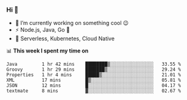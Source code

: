 ### Hi 👋

<!--
**nodejh/nodejh** is a ✨ _special_ ✨ repository because its `README.md` (this file) appears on your GitHub profile.

Here are some ideas to get you started:

- 🔭 I’m currently working on ...
- 🌱 I’m currently learning ...
- 👯 I’m looking to collaborate on ...
- 🤔 I’m looking for help with ...
- 💬 Ask me about ...
- 📫 How to reach me: ...
- 😄 Pronouns: ...
- ⚡ Fun fact: ...
-->

- 🔭 I’m currently working on something cool :wink:
- ⚡ Node.js, Java, Go :thought_balloon:
- 🤖 Serverless, Kubernetes, Cloud Native

📊 **This week I spent my time on**

<!--START_SECTION:waka-->

```text
Java         1 hr 42 mins    ████████▒░░░░░░░░░░░░░░░░   33.55 %
Groovy       1 hr 29 mins    ███████▒░░░░░░░░░░░░░░░░░   29.24 %
Properties   1 hr 4 mins     █████▒░░░░░░░░░░░░░░░░░░░   21.01 %
XML          17 mins         █▒░░░░░░░░░░░░░░░░░░░░░░░   05.81 %
JSON         12 mins         █░░░░░░░░░░░░░░░░░░░░░░░░   04.17 %
textmate     8 mins          ▓░░░░░░░░░░░░░░░░░░░░░░░░   02.67 %
```

<!--END_SECTION:waka-->


<!--
:traffic_light: **Visitors**

![visitors](https://visitor-badge.glitch.me/badge?page_id=nodejh.nodejh)
-->
